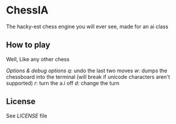 # ChessIA
The hacky-est chess engine you will ever see, made for an ai class

## How to play
Well, Like any other chess

*Options & debug options*
_q_: undo the last two moves
_w_: dumps the chessboard into the terminal (will break if unicode characters aren't supported)
_r_: turn the a.i off
_d_: change the turn

## License
See _LICENSE_ file